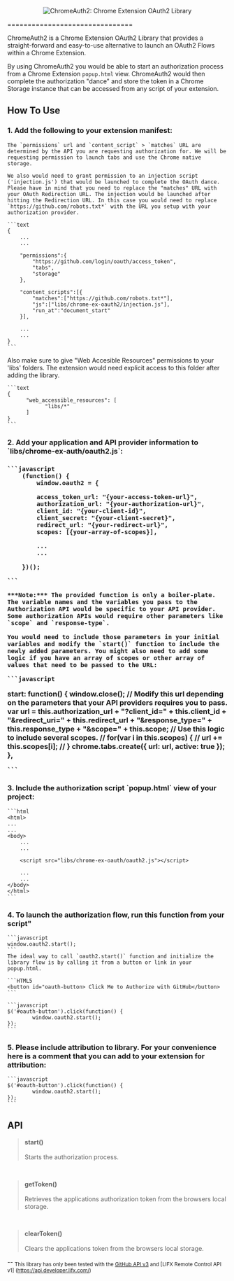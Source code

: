 <p align="center">
  <img src="https://whoisjuan.github.io/alt-images/chromeauth2.png" alt="ChromeAuth2: Chrome Extension OAuth2 Library"/>
</p>
===============================

ChromeAuth2 is a Chrome Extension OAuth2 Library that provides a straight-forward and easy-to-use alternative to launch an OAuth2 Flows within a Chrome Extension.

By using ChromeAuth2 you would be able to start an authorization process from a Chrome Extension `popup.html` view. ChromeAuth2 would then complete the authorization "dance" and store the token in a Chrome Storage instance that can be accessed from any script of your extension. 


How To Use
----------
<h3>1. Add the following to your extension manifest:</h3>

	The `permissions` url and `content_script` > `matches` URL are determined by the API you are requesting authorization for. We will be requesting permission to launch tabs and use the Chrome native storage.
	
	We also would need to grant permission to an injection script ('injection.js') that would be launched to complete the OAuth dance. Please have in mind that you need to replace the "matches" URL with your OAuth Redirection URL. The injection would be launched after hitting the Redirection URL. In this case you would need to replace `https://github.com/robots.txt*` with the URL you setup with your authorization provider.
	
	```text
	{
		...
		...
		
		"permissions":{
			"https://github.com/login/oauth/access_token",
			"tabs",
			"storage"
		},
		
		"content_scripts":[{
			"matches":["https://github.com/robots.txt*"],
			"js":["libs/chrome-ex-oauth2/injection.js"],
			"run_at":"document_start"
		}],
		
		...
		...
	}
	```
	
 Also make sure to give "Web Accesible Resources" permissions to your 'libs' folders. The extension would need explicit access to this folder after adding the library.

	```text
	{
	      "web_accessible_resources": [
    			"libs/*"
		  ]
	}
	```

<h3>2. Add your application and API provider information to `libs/chrome-ex-auth/oauth2.js`:<h3>

	```javascript
		(function() {
			window.oauth2 = {
			
			access_token_url: "{your-access-token-url}",
			authorization_url: "{your-authorization-url}",
			client_id: "{your-client-id}",
			client_secret: "{your-client-secret}",
			redirect_url: "{your-redirect-url}",
			scopes: [{your-array-of-scopes}],
			
			...
			...
		
		})();			
			
	```

	***Note:*** The provided function is only a boiler-plate. The variable names and the variables you pass to the Authorization API would be specific to your API provider. Some authorization APIs would require other parameters like  `scope` and `response-type`. 

	You would need to include those parameters in your initial variables and modify the `start()` function to include the newly added parameters. You might also need to add some logic if you have an array of scopes or other array of values that need to be passed to the URL:
	
	```javascript
start: function() {
            window.close();
	    // Modify this url depending on the parameters that your API providers requires you to pass.
            var url = this.authorization_url + "?client_id=" + this.client_id + "&redirect_uri=" + this.redirect_url + "&response_type=" + this.response_type + "&scope=" + this.scope;
	    // Use this logic to include several scopes.
            // for(var i in this.scopes) {
            //     url += this.scopes[i];
            // }
            chrome.tabs.create({ url: url, active: true });
        },		
			
	```	


<h3>3. Include the authorization script `popup.html` view of your project:</h3>

	```html
	<html>
	...
	...
	<body>
		...
		...
		
		<script src="libs/chrome-ex-oauth/oauth2.js"></script>
		
		...
		...
	</body>
	</html>
	```

<h3>4. To launch the authorization flow, run this function from your script"</h3> 

	```javascript
	window.oauth2.start();
	```
	The ideal way to call `oauth2.start()` function and initialize the library flow is by calling it from a button or link in your popup.html.
	
	```HTML5
	<button id="oauth-button> Click Me to Authorize with GitHub</button>
	```
	
	```javascript
	$('#oauth-button').click(function() {
    		window.oauth2.start();
	});
	```
	
<h3>5. Please include attribution to library. For your convenience here is a comment that you can add to your extension for attribution:</h3>

	```javascript
	$('#oauth-button').click(function() {
    		window.oauth2.start();
	});
	```


API
---

>**start()**
><br><br>
>Starts the authorization process.

<br>

>**getToken()**
><br><br>
>Retrieves the applications authorization token from the browsers local storage.

<br>

>**clearToken()**
><br><br>
>Clears the applications token from the browsers local storage.

--
<sub>This library has only been tested with the [GitHub API v3](http://developer.github.com/v3/) and [LIFX Remote Control API v1] (https://api.developer.lifx.com/)</sub>
